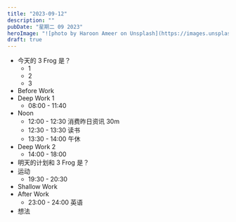 ```yaml
---
title: "2023-09-12"
description: ""
pubDate: "星期二 09 2023"
heroImage: "![photo by Haroon Ameer on Unsplash](https://images.unsplash.com/photo-1693790610517-0d0110babbfa?crop=entropy&cs=srgb&fm=jpg&ixid=M3wzNjM5Nzd8MHwxfHJhbmRvbXx8fHx8fHx8fDE2OTQ1MDE1MTZ8&ixlib=rb-4.0.3&q=85&w=1200&h=400)"
draft: true
---
```


- 今天的 3 Frog 是？
	- 1
	- 2
	- 3
- Before Work
- Deep Work 1
	- 08:00 - 11:40
- Noon
	- 12:00 - 12:30 消费昨日资讯 30m
	- 12:30 - 13:30 读书
	- 13:30 - 14:00 午休
- Deep Work 2
	- 14:00 - 18:00
- 明天的计划和 3 Frog 是？
- 运动
	- 19:30 - 20:30
- Shallow Work
- After Work
	- 23:00 - 24:00 英语
- 想法
